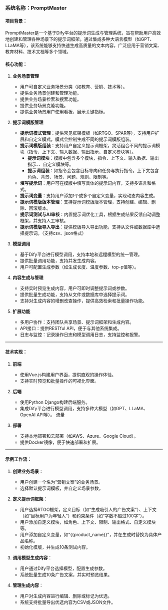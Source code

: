 ### 系统名称：**PromptMaster**

#### **项目背景：**
PromptMaster是一个基于Dify平台的提示词生成与管理系统，旨在帮助用户高效地创建和管理各种场景下的提示词框架。通过集成多种大语言模型（如GPT、LLaMA等），该系统能够支持快速生成高质量的文本内容，广泛应用于营销文案、教育材料、技术文档等多个领域。

#### **核心功能：**
1. **业务场景管理**
   - 用户可自定义业务场景分类（如教育、营销、技术等）。
   - 提供业务场景创建和管理功能。
   - 提供业务场景检索和搜索功能。
   - 提供业务场景克隆功能。
   - 提供业务场景用户使用看板，展示关键指标。

2. **提示词模版管理**
   - **提示词模式管理**：提供常见框架模板（如RTGO、SPAR等），支持用户扩展和自定义模式，模式会控制生成不同的提示词模版组装。
   - **提示词模版组装**：支持用户自定义提示词框架，灵活组合不同的提示词模块（指令、上下文、输入数据、输出指示、自定义模块等）。
      - **提示词模块**：模版中包含多个模块，指令、上下文、输入数据、输出指示、、自定义模块等。
      - **提示词组装**：如指令会包含目标导向和任务与执行指令。上下文包含角色、背景、场景、问题、规则、限制等。
   - **填写提示词**：用户可在模版中填写具体的提示词内容，支持多语言和格式。
   - **提示词变量**：支持用户添加1个或多个自定义变量，实现动态内容生成。
   - **提示词模版版本管理**：支持提示词模版版本管理，支持创建、编辑、删除、回滚版本。
   - **提示词测试与AI审核**：内置提示词优化工具，根据生成结果反馈自动调整框架，并支持人工审核。
   - **提示词模版导入导出**：提供模版导入导出功能，支持从文件或数据库中选择提示词。（支持csv、json格式）

3. **模型调用**
   - 基于Dify平台进行模型调用，支持本地和远程模型的统一管理。
   - 提供批量调用功能，支持并发生成内容。
   - 用户可配置生成参数（如生成长度、温度参数、top-p值等）。

4. **内容生成与管理**
   - 支持实时预览生成内容，用户可即时调整提示词或参数。
   - 提供批量生成功能，支持从文件或数据库中选择提示词。
   - 支持对生成内容的增删改查操作，提供高效检索和批量操作功能。

5. **扩展功能**
   - 多用户协作：支持团队共享场景、提示词框架和生成内容。
   - API接口：提供RESTful API，便于与其他系统集成。
   - 日志与监控：记录操作日志和模型调用日志，支持监控和报警。

---

#### **技术实现：**
1. **前端**
   - 使用Vue.js构建用户界面，提供直观的操作体验。
   - 支持实时预览和批量操作的可视化界面。

2. **后端**
   - 使用Python Django构建后端服务。
   - 集成Dify平台进行模型调用，支持多种大模型（如GPT、LLaMA、OpenAI API等）。
流量
4. **部署**
   - 支持本地部署和云部署（如AWS、Azure、Google Cloud）。
   - 提供Docker镜像，便于快速部署和扩展。

---

#### **示例工作流：**
1. **创建业务场景**：
   - 用户创建一个名为“营销文案”的业务场景。
   - 选择默认提示词模板，并自定义场景参数。

2. **定义提示词框架**：
   - 用户选择RTGO框架，定义目标（如“生成吸引人的广告文案”）、上下文（如“目标用户为年轻人”）和约束条件（如“字数不超过100字”）。
   - 用户添加自定义模块，如角色、上下文、限制、输出格式、自定义模块等。
   - 用户添加自定义变量，如“{{product_name}}”，并在生成时替换为具体产品名称。
   - 初始化模版，并生成10条测试内容。

3. **调用模型生成内容**：
   - 用户通过Dify平台选择模型，配置生成参数。
   - 系统批量生成10条广告文案，并实时预览结果。

4. **管理生成内容**：
   - 用户对生成内容进行编辑、删除或标记为优选。
   - 系统支持批量导出优选内容为CSV或JSON文件。
